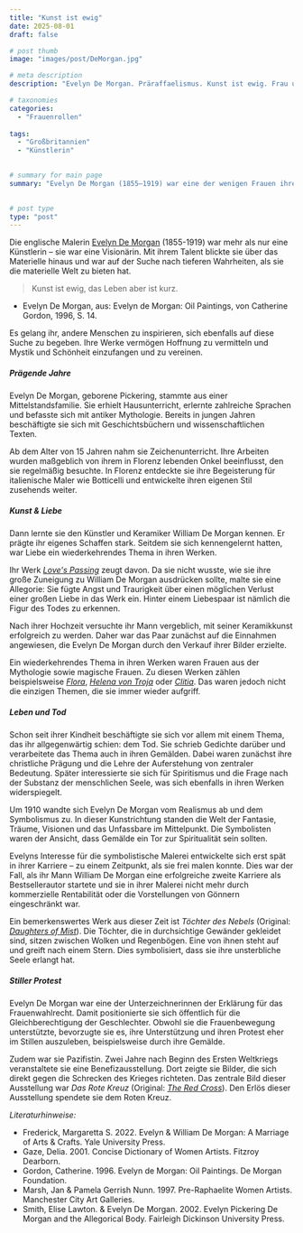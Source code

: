 ```yaml
---
title: "Kunst ist ewig"
date: 2025-08-01
draft: false

# post thumb
image: "images/post/DeMorgan.jpg"

# meta description
description: "Evelyn De Morgan. Präraffaelismus. Kunst ist ewig. Frau und Kunst. Leben, Tod, Auferstehung. Florenz, London. William De Morgan. Keramik. Kunst. Erfolgreiche Malerin. Erfolgreiche Künstlerin. Feminismus in Kunst. Pazifismus. Frauenwahlrecht England. Gleichstellung Geschlechter. Realismus Symbolismus Kunst. Töchter des Nebels. Red Cross."

# taxonomies
categories:
  - "Frauenrollen"
 
tags:
  - "Großbritannien"
  - "Künstlerin"
  

# summary for main page
summary: "Evelyn De Morgan (1855–1919) war eine der wenigen Frauen ihrer Zeit, die als Künstlerin erfolgreich war. In ihren Werken thematisierte sie Liebe, Tod und Auferstehung sowie Pazifismus und Frauenrechte."
  

# post type
type: "post"
---
```


Die englische Malerin [Evelyn De Morgan](https://artherstory.net/evelyn-de-morgan-painting-truth-and-beauty/
) (1855-1919) war mehr als nur eine Künstlerin – sie war eine Visionärin. Mit ihrem Talent blickte sie über das Materielle hinaus und war auf der Suche nach tieferen Wahrheiten, als sie die materielle Welt zu bieten hat. 

>Kunst ist ewig, das Leben aber ist kurz.

- Evelyn De Morgan, aus: Evelyn de Morgan: Oil Paintings, von Catherine Gordon, 1996, S. 14.

Es gelang ihr, andere Menschen zu inspirieren, sich ebenfalls auf diese Suche zu begeben. Ihre Werke vermögen Hoffnung zu vermitteln und Mystik und Schönheit einzufangen und zu vereinen.

##### Prägende Jahre

Evelyn De Morgan, geborene Pickering, stammte aus einer Mittelstandsfamilie. Sie erhielt Hausunterricht, erlernte zahlreiche Sprachen und befasste sich mit antiker Mythologie. Bereits in jungen Jahren beschäftigte sie sich mit Geschichtsbüchern und wissenschaftlichen Texten.

Ab dem Alter von 15 Jahren nahm sie Zeichenunterricht. Ihre Arbeiten wurden maßgeblich von ihrem in Florenz lebenden Onkel beeinflusst, den sie regelmäßig besuchte. In Florenz entdeckte sie ihre Begeisterung für italienische Maler wie Botticelli und entwickelte ihren eigenen Stil zusehends weiter.

##### Kunst & Liebe

Dann lernte sie den Künstler und Keramiker William De Morgan kennen. Er prägte ihr eigenes Schaffen stark. Seitdem sie sich kennengelernt hatten, war Liebe ein wiederkehrendes Thema in ihren Werken. 

Ihr Werk [*Love's Passing*](https://www.demorgan.org.uk/collection/loves-passing/) zeugt davon. Da sie nicht wusste, wie sie ihre große Zuneigung zu William De Morgan ausdrücken sollte, malte sie eine Allegorie: Sie fügte Angst und Traurigkeit über einen möglichen Verlust einer großen Liebe in das Werk ein. Hinter einem Liebespaar ist nämlich die Figur des Todes zu erkennen.

Nach ihrer Hochzeit versuchte ihr Mann vergeblich, mit seiner Keramikkunst erfolgreich zu werden. Daher war das Paar zunächst auf die Einnahmen angewiesen, die Evelyn De Morgan durch den Verkauf ihrer Bilder erzielte.

Ein wiederkehrendes Thema in ihren Werken waren Frauen aus der Mythologie sowie magische Frauen. Zu diesen Werken zählen beispielsweise [*Flora*](https://de.wikipedia.org/wiki/Evelyn_De_Morgan#/media/Datei:EvelyndeMorgan.jpg), [*Helena von Troja*](https://www.demorgan.org.uk/collection/helen-of-troy/#iLightbox[lifestyle]/0) oder [*Clitia*](https://de.wikipedia.org/wiki/Evelyn_De_Morgan#/media/Datei:Morgan_Evelyn_de_-_Clytie_-_1887.jpg). Das waren jedoch nicht die einzigen Themen, die sie immer wieder aufgriff.

##### Leben und Tod

Schon seit ihrer Kindheit beschäftigte sie sich vor allem mit einem Thema, das ihr allgegenwärtig schien: dem Tod. Sie schrieb Gedichte darüber und verarbeitete das Thema auch in ihren Gemälden. Dabei waren zunächst ihre christliche Prägung und die Lehre der Auferstehung von zentraler Bedeutung. Später interessierte sie sich für Spiritismus und die Frage nach der Substanz der menschlichen Seele, was sich ebenfalls in ihren Werken widerspiegelt.

Um 1910 wandte sich Evelyn De Morgan vom Realismus ab und dem Symbolismus zu. In dieser Kunstrichtung standen die Welt der Fantasie, Träume, Visionen und das Unfassbare im Mittelpunkt. Die Symbolisten waren der Ansicht, dass Gemälde ein Tor zur Spiritualität sein sollten.

Evelyns Interesse für die symbolistische Malerei entwickelte sich erst spät in ihrer Karriere – zu einem Zeitpunkt, als sie frei malen konnte. Dies war der Fall, als ihr Mann William De Morgan eine erfolgreiche zweite Karriere als Bestsellerautor startete und sie in ihrer Malerei nicht mehr durch kommerzielle Rentabilität oder die Vorstellungen von Gönnern eingeschränkt war.

Ein bemerkenswertes Werk aus dieser Zeit ist *Töchter des Nebels* (Original: [*Daughters of Mist*](https://www.demorgan.org.uk/collection/daughters-of-the-mist/)). Die Töchter, die in durchsichtige Gewänder gekleidet sind, sitzen zwischen Wolken und Regenbögen. Eine von ihnen steht auf und greift nach einem Stern. Dies symbolisiert, dass sie ihre unsterbliche Seele erlangt hat.

##### Stiller Protest

Evelyn De Morgan war eine der Unterzeichnerinnen der Erklärung für das Frauenwahlrecht. Damit positionierte sie sich öffentlich für die Gleichberechtigung der Geschlechter. Obwohl sie die Frauenbewegung unterstützte, bevorzugte sie es, ihre Unterstützung und ihren Protest eher im Stillen auszuleben, beispielsweise durch ihre Gemälde.

Zudem war sie Pazifistin. Zwei Jahre nach Beginn des Ersten Weltkriegs veranstaltete sie eine Benefizausstellung. Dort zeigte sie Bilder, die sich direkt gegen die Schrecken des Krieges richteten.  Das zentrale Bild dieser Ausstellung war *Das Rote Kreuz* (Original: [*The Red Cross*](https://www.demorgan.org.uk/collection/the-red-cross/)). Den Erlös dieser Ausstellung spendete sie dem Roten Kreuz.


*Literaturhinweise:*
- Frederick, Margaretta S. 2022. Evelyn & William De Morgan: A Marriage of Arts & Crafts. Yale University Press.
- Gaze, Delia. 2001. Concise Dictionary of Women Artists. Fitzroy Dearborn.
- Gordon, Catherine. 1996. Evelyn de Morgan: Oil Paintings. De Morgan Foundation. 
- Marsh, Jan & Pamela Gerrish Nunn. 1997. Pre-Raphaelite Women Artists. Manchester City Art Galleries.
- Smith, Elise Lawton. & Evelyn De Morgan. 2002. Evelyn Pickering De Morgan and the Allegorical Body. Fairleigh Dickinson University Press.

